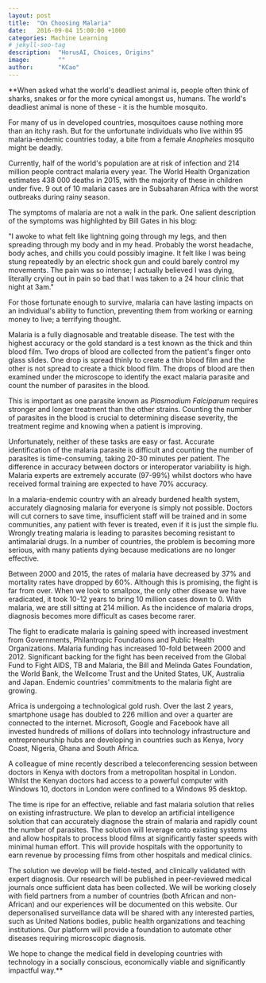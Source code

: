 ```yaml
---
layout: post
title:  "On Choosing Malaria"
date:   2016-09-04 15:00:00 +1000
categories: Machine Learning
# jekyll-seo-tag
description:  "HorusAI, Choices, Origins"
image:        ""
author:       "KCao"
---
```


**When asked what the world's deadliest animal is, people often think of sharks, snakes or for the more cynical amongst us, humans. The world's deadliest animal is none of these - it is the humble mosquito.

For many of us in developed countries, mosquitoes cause nothing more than an itchy rash. But for the unfortunate individuals who live within 95 malaria-endemic countries today, a bite from a female _Anopheles_ mosquito might be deadly.

Currently, half of the world's population are at risk of infection and 214 million people contract malaria every year. The World Health Organization estimates 438 000 deaths in 2015, with the majority of these in children under five. 9 out of 10 malaria cases are in Subsaharan Africa with the worst outbreaks during rainy season.

The symptoms of malaria are not a walk in the park. One salient description of the symptoms was highlighted by Bill Gates in his blog:

"I awoke to what felt like lightning going through my legs, and then spreading through my body and in my head. Probably the worst headache, body aches, and chills you could possibly imagine. It felt like I was being stung repeatedly by an electric shock gun and could barely control my movements. The pain was so intense; I actually believed I was dying, literally crying out in pain so bad that I was taken to a 24 hour clinic that night at 3am."

For those fortunate enough to survive, malaria can have lasting impacts on an individual's ability to function, preventing them from working or earning money to live; a terrifying thought.

Malaria is a fully diagnosable and treatable disease. The test with the highest accuracy or the gold standard is a test known as the thick and thin blood film. Two drops of blood are collected from the patient's finger onto glass slides. One drop is spread thinly to create a thin blood film and the other is not spread to create a thick blood film. The drops of blood are then examined under the microscope to identify the exact malaria parasite and count the number of parasites in the blood.

This is important as one parasite known as _Plasmodium Falciparum_ requires stronger and longer treatment than the other strains. Counting the number of parasites in the blood is crucial to determining disease severity, the treatment regime and knowing when a patient is improving.

Unfortunately, neither of these tasks are easy or fast. Accurate identification of the malaria parasite is difficult and counting the number of parasites is time-consuming, taking  20-30 minutes per patient. The difference in accuracy between doctors or interoperator variability is high. Malaria experts are extremely accurate (97-99%) whilst  doctors who have received formal training are expected to have 70% accuracy.

In a malaria-endemic country with an already burdened health system, accurately diagnosing malaria for everyone is simply not possible. Doctors will cut corners to save time, insufficient staff will be trained and in some communities, any patient with fever is treated, even if it is just the simple flu. Wrongly treating malaria is leading to parasites becoming resistant to antimalarial drugs. In a number of countries, the problem is becoming more serious, with many patients dying because medications are no longer effective.

Between 2000 and 2015, the rates of malaria have decreased by 37% and mortality rates have dropped by 60%. Although this is promising, the fight is far from over. When we look to smallpox, the only other disease we have eradicated, it took 10-12 years to bring 10 million cases down to 0. With malaria, we are still sitting at 214 million. As the incidence of malaria drops, diagnosis becomes more difficult as cases become rarer.

The fight to eradicate malaria is gaining speed with increased investment from Governments, Philantropic Foundations and Public Health Organizations. Malaria funding has increased 10-fold between 2000 and 2012. Significant backing for the fight has been received from the Global Fund to Fight AIDS, TB and Malaria, the Bill and Melinda Gates Foundation, the World Bank, the Wellcome Trust and the United States, UK, Australia and Japan. Endemic countries' commitments to the malaria fight are growing.

Africa is undergoing a technological gold rush. Over the last 2 years, smartphone usage has doubled to 226 million and over a quarter are connected to the internet. Microsoft, Google and Facebook have all invested hundreds of millions of dollars into technology infrastructure and entrepreneurship hubs are developing in countries such as Kenya, Ivory Coast, Nigeria, Ghana and South Africa.

A colleague of mine recently described a teleconferencing session between doctors in Kenya with doctors from a metropolitan hospital in London. Whilst the Kenyan doctors had access to a powerful computer with Windows 10, doctors in London were confined to a Windows 95 desktop.

The time is ripe for an effective, reliable and fast malaria solution that relies on existing infrastructure. We plan to develop an artificial intelligence solution that can accurately diagnose the strain of malaria and rapidly count the number of parasites. The solution will leverage onto existing systems and allow hospitals to process blood films at significantly faster speeds with minimal human effort. This will provide hospitals with the opportunity to earn revenue by processing films from other hospitals and medical clinics.

The solution we develop will be field-tested, and clinically validated with expert diagnosis. Our research will be published in peer-reviewed medical journals once sufficient data has been collected. We will be working closely with field partners from a number of countries (both African and non-African) and our experiences will be documented on this website. Our depersonalised surveillance data will be shared with any interested parties, such as United Nations bodies, public health organizations and teaching institutions. Our platform will provide a foundation to automate other diseases requiring microscopic diagnosis.

We hope to change the medical field in developing countries with technology in a socially conscious, economically viable and significantly impactful way.**
